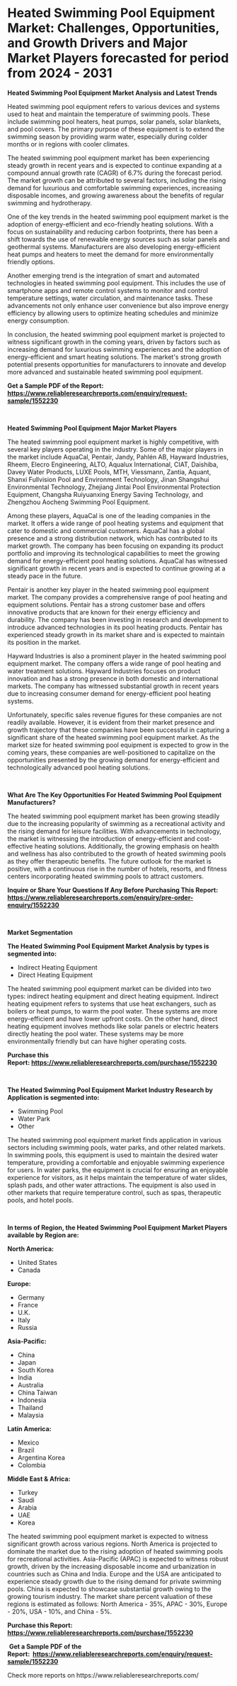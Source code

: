 <p><h1>Heated Swimming Pool Equipment Market: Challenges, Opportunities, and Growth Drivers and Major Market Players forecasted for period from 2024 - 2031</h1></p><p><strong>Heated Swimming Pool Equipment Market Analysis and Latest Trends</strong></p>
<p><p>Heated swimming pool equipment refers to various devices and systems used to heat and maintain the temperature of swimming pools. These include swimming pool heaters, heat pumps, solar panels, solar blankets, and pool covers. The primary purpose of these equipment is to extend the swimming season by providing warm water, especially during colder months or in regions with cooler climates.</p><p>The heated swimming pool equipment market has been experiencing steady growth in recent years and is expected to continue expanding at a compound annual growth rate (CAGR) of 6.7% during the forecast period. The market growth can be attributed to several factors, including the rising demand for luxurious and comfortable swimming experiences, increasing disposable incomes, and growing awareness about the benefits of regular swimming and hydrotherapy.</p><p>One of the key trends in the heated swimming pool equipment market is the adoption of energy-efficient and eco-friendly heating solutions. With a focus on sustainability and reducing carbon footprints, there has been a shift towards the use of renewable energy sources such as solar panels and geothermal systems. Manufacturers are also developing energy-efficient heat pumps and heaters to meet the demand for more environmentally friendly options.</p><p>Another emerging trend is the integration of smart and automated technologies in heated swimming pool equipment. This includes the use of smartphone apps and remote control systems to monitor and control temperature settings, water circulation, and maintenance tasks. These advancements not only enhance user convenience but also improve energy efficiency by allowing users to optimize heating schedules and minimize energy consumption.</p><p>In conclusion, the heated swimming pool equipment market is projected to witness significant growth in the coming years, driven by factors such as increasing demand for luxurious swimming experiences and the adoption of energy-efficient and smart heating solutions. The market's strong growth potential presents opportunities for manufacturers to innovate and develop more advanced and sustainable heated swimming pool equipment.</p></p>
<p><strong>Get a Sample PDF of the Report:&nbsp; <a href="https://www.reliableresearchreports.com/enquiry/request-sample/1552230">https://www.reliableresearchreports.com/enquiry/request-sample/1552230</a></strong></p>
<p>&nbsp;</p>
<p><strong>Heated Swimming Pool Equipment Major Market Players</strong></p>
<p><p>The heated swimming pool equipment market is highly competitive, with several key players operating in the industry. Some of the major players in the market include AquaCal, Pentair, Jandy, Pahlén AB, Hayward Industries, Rheem, Elecro Engineering, ALTO, Aqualux International, CIAT, Daishiba, Davey Water Products, LUXE Pools, MTH, Viessmann, Zantia, Aquant, Shanxi Fullvision Pool and Environment Technology, Jinan Shangshui Environmental Technology, Zhejiang Jintai Pool Environmental Protection Equipment, Changsha Ruiyuanxing Energy Saving Technology, and Zhengzhou Aocheng Swimming Pool Equipment.</p><p>Among these players, AquaCal is one of the leading companies in the market. It offers a wide range of pool heating systems and equipment that cater to domestic and commercial customers. AquaCal has a global presence and a strong distribution network, which has contributed to its market growth. The company has been focusing on expanding its product portfolio and improving its technological capabilities to meet the growing demand for energy-efficient pool heating solutions. AquaCal has witnessed significant growth in recent years and is expected to continue growing at a steady pace in the future.</p><p>Pentair is another key player in the heated swimming pool equipment market. The company provides a comprehensive range of pool heating and equipment solutions. Pentair has a strong customer base and offers innovative products that are known for their energy efficiency and durability. The company has been investing in research and development to introduce advanced technologies in its pool heating products. Pentair has experienced steady growth in its market share and is expected to maintain its position in the market.</p><p>Hayward Industries is also a prominent player in the heated swimming pool equipment market. The company offers a wide range of pool heating and water treatment solutions. Hayward Industries focuses on product innovation and has a strong presence in both domestic and international markets. The company has witnessed substantial growth in recent years due to increasing consumer demand for energy-efficient pool heating systems.</p><p>Unfortunately, specific sales revenue figures for these companies are not readily available. However, it is evident from their market presence and growth trajectory that these companies have been successful in capturing a significant share of the heated swimming pool equipment market. As the market size for heated swimming pool equipment is expected to grow in the coming years, these companies are well-positioned to capitalize on the opportunities presented by the growing demand for energy-efficient and technologically advanced pool heating solutions.</p></p>
<p>&nbsp;</p>
<p><strong>What Are The Key Opportunities For Heated Swimming Pool Equipment Manufacturers?</strong></p>
<p><p>The heated swimming pool equipment market has been growing steadily due to the increasing popularity of swimming as a recreational activity and the rising demand for leisure facilities. With advancements in technology, the market is witnessing the introduction of energy-efficient and cost-effective heating solutions. Additionally, the growing emphasis on health and wellness has also contributed to the growth of heated swimming pools as they offer therapeutic benefits. The future outlook for the market is positive, with a continuous rise in the number of hotels, resorts, and fitness centers incorporating heated swimming pools to attract customers.</p></p>
<p><strong>Inquire or Share Your Questions If Any Before Purchasing This Report: <a href="https://www.reliableresearchreports.com/enquiry/pre-order-enquiry/1552230">https://www.reliableresearchreports.com/enquiry/pre-order-enquiry/1552230</a></strong></p>
<p>&nbsp;</p>
<p><strong>Market Segmentation</strong></p>
<p><strong>The Heated Swimming Pool Equipment Market Analysis by types is segmented into:</strong></p>
<p><ul><li>Indirect Heating Equipment</li><li>Direct Heating Equipment</li></ul></p>
<p><p>The heated swimming pool equipment market can be divided into two types: indirect heating equipment and direct heating equipment. Indirect heating equipment refers to systems that use heat exchangers, such as boilers or heat pumps, to warm the pool water. These systems are more energy-efficient and have lower upfront costs. On the other hand, direct heating equipment involves methods like solar panels or electric heaters directly heating the pool water. These systems may be more environmentally friendly but can have higher operating costs.</p></p>
<p><strong>Purchase this Report:&nbsp;<a href="https://www.reliableresearchreports.com/purchase/1552230">https://www.reliableresearchreports.com/purchase/1552230</a></strong></p>
<p>&nbsp;</p>
<p><strong>The Heated Swimming Pool Equipment Market Industry Research by Application is segmented into:</strong></p>
<p><ul><li>Swimming Pool</li><li>Water Park</li><li>Other</li></ul></p>
<p><p>The heated swimming pool equipment market finds application in various sectors including swimming pools, water parks, and other related markets. In swimming pools, this equipment is used to maintain the desired water temperature, providing a comfortable and enjoyable swimming experience for users. In water parks, the equipment is crucial for ensuring an enjoyable experience for visitors, as it helps maintain the temperature of water slides, splash pads, and other water attractions. The equipment is also used in other markets that require temperature control, such as spas, therapeutic pools, and hotel pools.</p></p>
<p>&nbsp;</p>
<p><strong>In terms of Region, the Heated Swimming Pool Equipment Market Players available by Region are:</strong></p>
<p>
    <p> <strong> North America: </strong>
        <ul>
            <li>United States</li>
            <li>Canada</li>
        </ul>
        </p> 
    <p> <strong> Europe: </strong>
        <ul>
            <li>Germany</li>
            <li>France</li>
            <li>U.K.</li>
            <li>Italy</li>
            <li>Russia</li>
        </ul>
        </p> 
    <p> <strong> Asia-Pacific: </strong>
        <ul>
            <li>China</li>
            <li>Japan</li>
            <li>South Korea</li>
            <li>India</li>
            <li>Australia</li>
            <li>China Taiwan</li>
            <li>Indonesia</li>
            <li>Thailand</li>
            <li>Malaysia</li>
        </ul>
        </p> 
    <p> <strong> Latin America: </strong>
        <ul>
            <li>Mexico</li>
            <li>Brazil</li>
            <li>Argentina Korea</li>
            <li>Colombia</li>
        </ul>
        </p> 
    <p> <strong> Middle East & Africa: </strong>
        <ul>
            <li>Turkey</li>
            <li>Saudi</li>
            <li>Arabia</li>
            <li>UAE</li>
            <li>Korea</li>
        </ul>
    </p>
    </p>
<p><p>The heated swimming pool equipment market is expected to witness significant growth across various regions. North America is projected to dominate the market due to the rising adoption of heated swimming pools for recreational activities. Asia-Pacific (APAC) is expected to witness robust growth, driven by the increasing disposable income and urbanization in countries such as China and India. Europe and the USA are anticipated to experience steady growth due to the rising demand for private swimming pools. China is expected to showcase substantial growth owing to the growing tourism industry. The market share percent valuation of these regions is estimated as follows: North America - 35%, APAC - 30%, Europe - 20%, USA - 10%, and China - 5%.</p></p>
<p><strong>Purchase this Report: <a href="https://www.reliableresearchreports.com/purchase/1552230">https://www.reliableresearchreports.com/purchase/1552230</a></strong></p>
<p>&nbsp;<strong>Get a Sample PDF of the Report:&nbsp;&nbsp;<a href="https://www.reliableresearchreports.com/enquiry/request-sample/1552230">https://www.reliableresearchreports.com/enquiry/request-sample/1552230</a></strong></p>
<p><strong></strong></p>
<p>Check more reports on https://www.reliableresearchreports.com/</p>